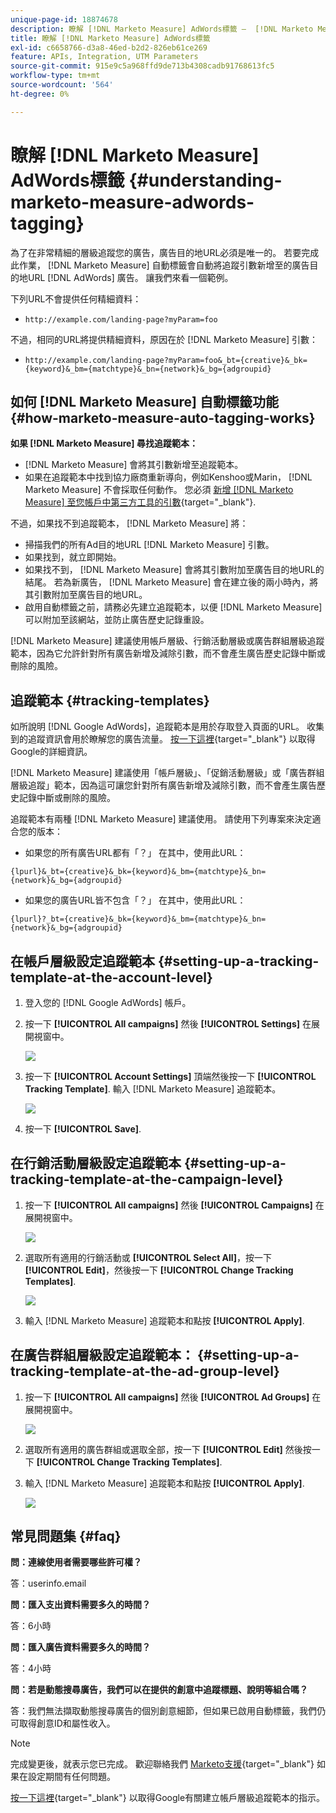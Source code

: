 ```yaml
---
unique-page-id: 18874678
description: 瞭解 [!DNL Marketo Measure] AdWords標籤 —  [!DNL Marketo Measure]
title: 瞭解 [!DNL Marketo Measure] AdWords標籤
exl-id: c6658766-d3a8-46ed-b2d2-826eb61ce269
feature: APIs, Integration, UTM Parameters
source-git-commit: 915e9c5a968ffd9de713b4308cadb91768613fc5
workflow-type: tm+mt
source-wordcount: '564'
ht-degree: 0%

---
```


# 瞭解 [!DNL Marketo Measure] AdWords標籤 {#understanding-marketo-measure-adwords-tagging}

為了在非常精細的層級追蹤您的廣告，廣告目的地URL必須是唯一的。 若要完成此作業， [!DNL Marketo Measure] 自動標籤會自動將追蹤引數新增至的廣告目的地URL [!DNL AdWords] 廣告。 讓我們來看一個範例。

下列URL不會提供任何精細資料：

* `http://example.com/landing-page?myParam=foo`

不過，相同的URL將提供精細資料，原因在於 [!DNL Marketo Measure] 引數：

* `http://example.com/landing-page?myParam=foo&_bt={creative}&_bk={keyword}&_bm={matchtype}&_bn={network}&_bg={adgroupid}`

## 如何 [!DNL Marketo Measure] 自動標籤功能 {#how-marketo-measure-auto-tagging-works}

**如果 [!DNL Marketo Measure] 尋找追蹤範本：**

* [!DNL Marketo Measure] 會將其引數新增至追蹤範本。
* 如果在追蹤範本中找到協力廠商重新導向，例如Kenshoo或Marin， [!DNL Marketo Measure] 不會採取任何動作。 您必須 [新增 [!DNL Marketo Measure] 至您帳戶中第三方工具的引數](/help/api-connections/utilizing-marketo-measures-api-connections/how-bid-management-tools-affect-marketo-measure.md){target="_blank"}.

不過，如果找不到追蹤範本， [!DNL Marketo Measure] 將：

* 掃描我們的所有Ad目的地URL [!DNL Marketo Measure] 引數。
* 如果找到，就立即開始。
* 如果找不到， [!DNL Marketo Measure] 會將其引數附加至廣告目的地URL的結尾。 若為新廣告， [!DNL Marketo Measure] 會在建立後的兩小時內，將其引數附加至廣告目的地URL。
* 啟用自動標籤之前，請務必先建立追蹤範本，以便 [!DNL Marketo Measure] 可以附加至該網站，並防止廣告歷史記錄重設。

[!DNL Marketo Measure] 建議使用帳戶層級、行銷活動層級或廣告群組層級追蹤範本，因為它允許針對所有廣告新增及減除引數，而不會產生廣告歷史記錄中斷或刪除的風險。

## 追蹤範本 {#tracking-templates}

如所說明 [!DNL Google AdWords]，追蹤範本是用於存取登入頁面的URL。 收集到的追蹤資訊會用於瞭解您的廣告流量。 [按一下這裡](https://support.google.com/adwords/answer/7197008?hl=en){target="_blank"} 以取得Google的詳細資訊。

[!DNL Marketo Measure] 建議使用「帳戶層級」、「促銷活動層級」或「廣告群組層級追蹤」範本，因為這可讓您針對所有廣告新增及減除引數，而不會產生廣告歷史記錄中斷或刪除的風險。

追蹤範本有兩種 [!DNL Marketo Measure] 建議使用。 請使用下列專案來決定適合您的版本：

* 如果您的所有廣告URL都有「？」 在其中，使用此URL：

`{lpurl}&_bt={creative}&_bk={keyword}&_bm={matchtype}&_bn={network}&_bg={adgroupid}`

* 如果您的廣告URL皆不包含「？」 在其中，使用此URL：

`{lpurl}?_bt={creative}&_bk={keyword}&_bm={matchtype}&_bn={network}&_bg={adgroupid}`

## 在帳戶層級設定追蹤範本 {#setting-up-a-tracking-template-at-the-account-level}

1. 登入您的 [!DNL Google AdWords] 帳戶。

1. 按一下 **[!UICONTROL All campaigns]** 然後 **[!UICONTROL Settings]** 在展開視窗中。

   ![](assets/1.png)

1. 按一下 **[!UICONTROL Account Settings]** 頂端然後按一下 **[!UICONTROL Tracking Template]**. 輸入 [!DNL Marketo Measure] 追蹤範本。

   ![](assets/2-1.png)

1. 按一下 **[!UICONTROL Save]**.

## 在行銷活動層級設定追蹤範本 {#setting-up-a-tracking-template-at-the-campaign-level}

1. 按一下 **[!UICONTROL All campaigns]** 然後 **[!UICONTROL Campaigns]** 在展開視窗中。

   ![](assets/3.png)

1. 選取所有適用的行銷活動或 **[!UICONTROL Select All]**，按一下 **[!UICONTROL Edit]**，然後按一下 **[!UICONTROL Change Tracking Templates]**.

   ![](assets/4-1.png)

1. 輸入 [!DNL Marketo Measure] 追蹤範本和點按 **[!UICONTROL Apply]**.

## 在廣告群組層級設定追蹤範本： {#setting-up-a-tracking-template-at-the-ad-group-level}

1. 按一下 **[!UICONTROL All campaigns]** 然後 **[!UICONTROL Ad Groups]** 在展開視窗中。

   ![](assets/5-1.png)

1. 選取所有適用的廣告群組或選取全部，按一下 **[!UICONTROL Edit]** 然後按一下 **[!UICONTROL Change Tracking Templates]**.

1. 輸入 [!DNL Marketo Measure] 追蹤範本和點按 **[!UICONTROL Apply]**.

   ![](assets/6-1.png)

## 常見問題集 {#faq}

**問：連線使用者需要哪些許可權？**

答：userinfo.email

**問：匯入支出資料需要多久的時間？**

答：6小時

**問：匯入廣告資料需要多久的時間？**

答：4小時

**問：若是動態搜尋廣告，我們可以在提供的創意中追蹤標題、說明等組合嗎？**

答：我們無法擷取動態搜尋廣告的個別創意細節，但如果已啟用自動標籤，我們仍可取得創意ID和屬性收入。

>[!NOTE]
>
>完成變更後，就表示您已完成。 歡迎聯絡我們 [Marketo支援](https://nation.marketo.com/t5/support/ct-p/Support){target="_blank"} 如果在設定期間有任何問題。

[按一下這裡](https://support.google.com/adwords/answer/6076199?hl=en#tracking){target="_blank"} 以取得Google有關建立帳戶層級追蹤範本的指示。
